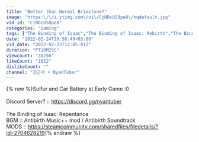 ```yaml
---
title: "Better than Normal Brimstone?"
image: "https:\/\/i.ytimg.com\/vi\/CjNDcU58pe8\/hqdefault.jpg"
vid_id: "CjNDcU58pe8"
categories: "Gaming"
tags: ["The Binding of Isaac","The Binding of Isaac: Rebirth","The Binding of Isaac: Repentance"]
date: "2022-02-24T10:58:49+03:00"
vid_date: "2022-02-23T12:45:01Z"
duration: "PT18M25S"
viewcount: "30256"
likeCount: "1652"
dislikeCount: ""
channel: "김근사 • NyanTuber"
---
```

{% raw %}Sulfur and Car Battery at Early Game :0<br /><br />Discord Server? :: <a rel="nofollow" target="blank" href="https://discord.gg/nyantuber">https://discord.gg/nyantuber</a><br /><br />The Binding of Isaac: Repentance<br />BGM :: Antibirth Music++ mod / Antibirth Soundtrack<br />MODS :: <a rel="nofollow" target="blank" href="https://steamcommunity.com/sharedfiles/filedetails/?id=2704628219">https://steamcommunity.com/sharedfiles/filedetails/?id=2704628219</a>{% endraw %}

